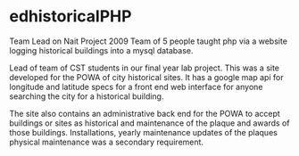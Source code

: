 # edhistoricalPHP
Team Lead on Nait Project 2009  Team of 5 people taught php via a website logging historical buildings into a mysql database. 

Lead of team of CST students in our final year lab project. This was a site developed for the POWA of city historical sites. 
It has a google map api for longitude and latitude specs for a front end web interface for anyone searching the city for a historical building. 

The site also contains an administrative back end for the POWA to accept buildings or sites as historical and maintenance of the plaque and awards of those buildings. Installations, yearly maintenance updates of the plaques physical maintenance was a secondary requirement.
